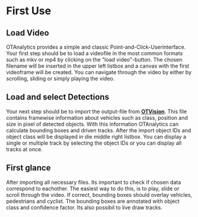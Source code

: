 # First Use

## Load Video

OTAnalytics provides a simple and classic Point-and-Click-Userinterface. Your first step should be to load a videofile in the most common formats such as mkv or mp4 by clicking on the "load video"-button. The chosen filename will be inserted in the upper left listbox and a canvas with the first videoframe will be created. You can navigate through the video by either by scrolling, sliding or simply playing the video.


## Load and select Detections

Your next step should be to import the output-file from [**OTVision**](https://github.com/OpenTrafficCam/OTVision). This file contains framewise information about vehicles such as class, position and size in pixel of detected objects. With this information OTAnalytics can calculate bounding boxes and driven tracks. After the import object IDs and object class will be displayed in die middle right listbox. You can display a single or multiple track by selecting the object IDs or you can display all tracks at once.


## First glance

After importing all necessary files. Its important to check if chosen data correspond to eachother. The easiest way to do this, is to play, slide or scroll through the video. If correct, bounding boxes should overlay vehicles, pedestrians and cyclist. The bounding boxes are annotated with object class and confidence factor. Its also possibil to live draw tracks.



